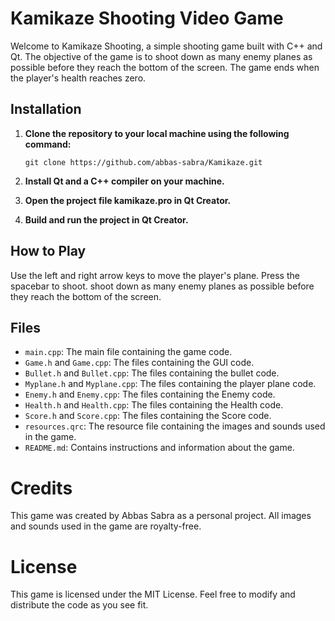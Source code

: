 # Kamikaze Shooting Video Game
Welcome to Kamikaze Shooting, a simple shooting game built with C++ and Qt. The objective of the game is to shoot down as many enemy planes as possible before they reach the bottom of the screen. The game ends when the player's health reaches zero.

## Installation
1. **Clone the repository to your local machine using the following command:**

   `git clone https://github.com/abbas-sabra/Kamikaze.git`
2. **Install Qt and a C++ compiler on your machine.**
3. **Open the project file kamikaze.pro in Qt Creator.**
4. **Build and run the project in Qt Creator.**

## How to Play
Use the left and right arrow keys to move the player's plane.
Press the spacebar to shoot.
shoot down as many enemy planes as possible before they reach the bottom of the screen.
  
## Files
+ `main.cpp`: The main file containing the game code.
+ `Game.h` and `Game.cpp`: The files containing the GUI code.
+ `Bullet.h` and `Bullet.cpp`: The files containing the bullet code.
+ `Myplane.h` and `Myplane.cpp`: The files containing the player plane code.
+ `Enemy.h` and `Enemy.cpp`: The files containing the Enemy code.
+ `Health.h` and `Health.cpp`: The files containing the Health code.
+ `Score.h` and `Score.cpp`: The files containing the Score code.
+ `resources.qrc`: The resource file containing the images and sounds used in the game.
+ `README.md`: Contains instructions and information about the game.
  
# Credits
This game was created by Abbas Sabra as a personal project. All images and sounds used in the game are royalty-free.
  
# License
This game is licensed under the MIT License. Feel free to modify and distribute the code as you see fit.
